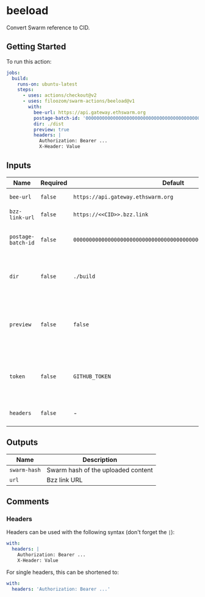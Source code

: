 # beeload

Convert Swarm reference to CID.

## Getting Started

To run this action:

```yaml
jobs:
  build:
    runs-on: ubuntu-latest
    steps:
      - uses: actions/checkout@v2
      - uses: filoozom/swarm-actions/beeload@v1
        with:
          bee-url: https://api.gateway.ethswarm.org
          postage-batch-id: '0000000000000000000000000000000000000000000000000000000000000000'
          dir: ./dist
          preview: true
          headers: |
            Authorization: Bearer ...
            X-Header: Value
```

## Inputs

| Name               | Required | Default                                                            | Description                                                                       |
| ------------------ | -------- | ------------------------------------------------------------------ | --------------------------------------------------------------------------------- |
| `bee-url`          | `false`  | `https://api.gateway.ethswarm.org`                                 | URL of Bee node                                                                   |
| `bzz-link-url`     | `false`  | `https://<<CID>>.bzz.link`                                         | URL of for Bzz.link                                                               |
| `postage-batch-id` | `false`  | `0000000000000000000000000000000000000000000000000000000000000000` | Batch ID of Postage Stamp that will be used for upload                            |
| `dir`              | `false`  | `./build`                                                          | Path to build directory that should be uploaded. Default: ./build                 |
| `preview`          | `false`  | `false`                                                            | Specifies if PR preview comment should be created for PR branches. Default: false |
| `token`            | `false`  | `GITHUB_TOKEN`                                                     | Token to be used for creating the PR comment. Default: GITHUB_TOKEN               |
| `headers`          | `false`  | -                                                                  | Headers used for the HTTP call to bee                                             |

## Outputs

| Name         | Description                        |
| ------------ | ---------------------------------- |
| `swarm-hash` | Swarm hash of the uploaded content |
| `url`        | Bzz link URL                       |

## Comments

### Headers

Headers can be used with the following syntax (don't forget the `|`):

```yaml
with:
  headers: |
    Authorization: Bearer ...
    X-Header: Value
```

For single headers, this can be shortened to:

```yaml
with:
  headers: 'Authorization: Bearer ...'
```
